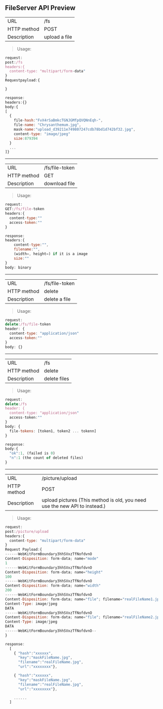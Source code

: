 ## FileServer API Preview

<table>
    <tbody>
    <tr>
        <td>URL</td>
        <td>/fs</td>
    </tr>
    <tr>
        <td>HTTP method</td>
        <td>POST</td>
    </tr>
    <tr>
        <td>Description</td>
        <td>upload a file</td>
    </tr>
    </tbody>
</table>


> Usage:

```javascript
request:
post:/fs
headers:{
  content-type: "multipart/form-data"
}
Requestpayload:{

}

response:
headers:{}
body:{
[
  {
    file-hash:"FvX4rSaBmkcTGNJGMfpQVQNnEqh-",
    file-name: "Chrysanthemum.jpg",
    mask-name:"upload_d39211e749807247cdb78bd1d742bf32.jpg",
    content-type: "image/jpeg"
    size:879394
  }
  ...
]}
```
---

<table>
    <tbody>
    <tr>
        <td>URL</td>
        <td>/fs/file-token</td>
    </tr>
    <tr>
        <td>HTTP method</td>
        <td>GET</td>
    </tr>
    <tr>
        <td>Description</td>
        <td>download file</td>
    </tr>
    </tbody>
</table>


> Usage:

```javascript
request:
GET:/fs/file-token
headers:{
  content-type:""
  access-token:""
}

response:
headers:{
	content-type:"",
	filename:"",
	(width=, height=) if it is a image
	size:""
}
body: binary

```

---

<table>
    <tbody>
    <tr>
        <td>URL</td>
        <td>/fs/file-token</td>
    </tr>
    <tr>
        <td>HTTP method</td>
        <td>delete</td>
    </tr>
    <tr>
        <td>Description</td>
        <td>delete a file</td>
    </tr>
    </tbody>
</table>


> Usage:

```javascript
request:
delete:/fs/file-token
header: {
  content-type: "application/json"
  access-token:""
}
body: {}
```

---

<table>
    <tbody>
    <tr>
        <td>URL</td>
        <td>/fs</td>
    </tr>
    <tr>
        <td>HTTP method</td>
        <td>delete</td>
    </tr>
    <tr>
        <td>Description</td>
        <td>delete files</td>
    </tr>
    </tbody>
</table>


> Usage:

```javascript
request:
delete:/fs
header: {
  content-type: "application/json"
  access-token:""
}
body: {
  file-tokens: [token1, token2 ... tokenn]
}

response:
body:{
  "ok":1, (failed is 0)
  "n":1 (the count of deleted files)
}
```

---

<table>
    <tbody>
    <tr>
        <td>URL</td>
        <td>/picture/upload</td>
    </tr>
    <tr>
        <td>HTTP method</td>
        <td>POST</td>
    </tr>
    <tr>
        <td>Description</td>
        <td>upload pictures (This method is old, you need use the new API to instead.)</td>
    </tr>
    </tbody>
</table>


> Usage:

```javascript
request:
post:/picture/upload
headers:{
  content-type: "multipart/form-data"
}
Request Payload:{
------WebKitFormBoundary3hhSVxzTfNofdvnO
Content-Disposition: form-data; name="mode"
1
------WebKitFormBoundary3hhSVxzTfNofdvnO
Content-Disposition: form-data; name="height"
100
------WebKitFormBoundary3hhSVxzTfNofdvnO
Content-Disposition: form-data; name="width"
200
------WebKitFormBoundary3hhSVxzTfNofdvnO
Content-Disposition: form-data; name="file"; filename="realFileName1.jpg"
Content-Type: image/jpeg
DATA
------WebKitFormBoundary3hhSVxzTfNofdvnO
Content-Disposition: form-data; name="file"; filename="realFileName2.jpg"
Content-Type: image/jpeg
DATA
------WebKitFormBoundary3hhSVxzTfNofdvnO--
}

response:
  [
    { "hash":"xxxxxx",
      "key":"maskFileName.jpg",
      "filename":"realFileName.jpg",
      "url":"xxxxxxxx"},

    { "hash":"xxxxxx",
      "key":"maskFileName.jpg",
      "filename":"realFileName.jpg",
      "url":"xxxxxxxx"},

    ......
  ]
```

